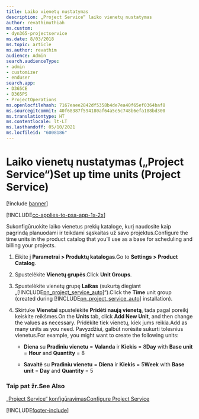 ```yaml
---
title: Laiko vienetų nustatymas
description: „Project Service“ laiko vienetų nustatymas
author: revathimuthiah
ms.custom:
- dyn365-projectservice
ms.date: 8/03/2018
ms.topic: article
ms.author: revathim
audience: Admin
search.audienceType:
- admin
- customizer
- enduser
search.app:
- D365CE
- D365PS
- ProjectOperations
ms.openlocfilehash: 7167eaee2842df5358b4de7ea40f65ef0364baf8
ms.sourcegitcommit: 40f68387f594180af64a5e5c748b6efa188bd300
ms.translationtype: HT
ms.contentlocale: lt-LT
ms.lasthandoff: 05/10/2021
ms.locfileid: "6008186"
---
```

# <a name="set-up-time-units-project-service"></a><span data-ttu-id="b3584-103">Laiko vienetų nustatymas („Project Service“)</span><span class="sxs-lookup"><span data-stu-id="b3584-103">Set up time units (Project Service)</span></span>

[!include [banner](../includes/psa-now-project-operations.md)]

[!INCLUDE[cc-applies-to-psa-app-1x-2x](../includes/cc-applies-to-psa-app-1x-2x.md)]

<span data-ttu-id="b3584-104">Sukonfigūruokite laiko vienetus prekių kataloge, kurį naudosite kaip pagrindą planuodami ir teikdami sąskaitas už savo projektus.</span><span class="sxs-lookup"><span data-stu-id="b3584-104">Configure the time units in the product catalog that you’ll use as a base for scheduling and billing your projects.</span></span>  
  
1. <span data-ttu-id="b3584-105">Eikite į **Parametrai > Produktų katalogas**.</span><span class="sxs-lookup"><span data-stu-id="b3584-105">Go to **Settings > Product Catalog**.</span></span>  
  
2. <span data-ttu-id="b3584-106">Spustelėkite **Vienetų grupės**.</span><span class="sxs-lookup"><span data-stu-id="b3584-106">Click **Unit Groups**.</span></span>  
  
3. <span data-ttu-id="b3584-107">Spustelėkite vienetų grupę **Laikas** (sukurtą diegiant „[!INCLUDE[pn_project_service_auto](../includes/pn-project-service-auto.md)]“).</span><span class="sxs-lookup"><span data-stu-id="b3584-107">Click the **Time** unit group (created during [!INCLUDE[pn_project_service_auto](../includes/pn-project-service-auto.md)] installation).</span></span>  
  
4. <span data-ttu-id="b3584-108">Skirtuke **Vienetai** spustelėkite **Pridėti naują vienetą**, tada pagal poreikį keiskite reikšmes.</span><span class="sxs-lookup"><span data-stu-id="b3584-108">On the **Units** tab, click **Add New Unit**, and then change the values as necessary.</span></span> <span data-ttu-id="b3584-109">Pridėkite tiek vienetų, kiek jums reikia.</span><span class="sxs-lookup"><span data-stu-id="b3584-109">Add as many units as you need.</span></span> <span data-ttu-id="b3584-110">Pavyzdžiui, galbūt norėsite sukurti tolesnius vienetus.</span><span class="sxs-lookup"><span data-stu-id="b3584-110">For example, you might want to create the following units:</span></span>  
  
   - <span data-ttu-id="b3584-111">**Diena** su **Pradiniu vienetu** = **Valanda** ir **Kiekis** = 8</span><span class="sxs-lookup"><span data-stu-id="b3584-111">**Day** with **Base unit** = **Hour** and **Quantity** = 8</span></span>  
  
   - <span data-ttu-id="b3584-112">**Savaitė** su **Pradiniu vienetu** = **Diena** ir **Kiekis** = 5</span><span class="sxs-lookup"><span data-stu-id="b3584-112">**Week** with **Base unit** = **Day** and **Quantity** = 5</span></span>  
  
### <a name="see-also"></a><span data-ttu-id="b3584-113">Taip pat žr.</span><span class="sxs-lookup"><span data-stu-id="b3584-113">See Also</span></span>  
 [<span data-ttu-id="b3584-114">„Project Service“ konfigūravimas</span><span class="sxs-lookup"><span data-stu-id="b3584-114">Configure Project Service</span></span>](../psa/configure.md)


[!INCLUDE[footer-include](../includes/footer-banner.md)]
